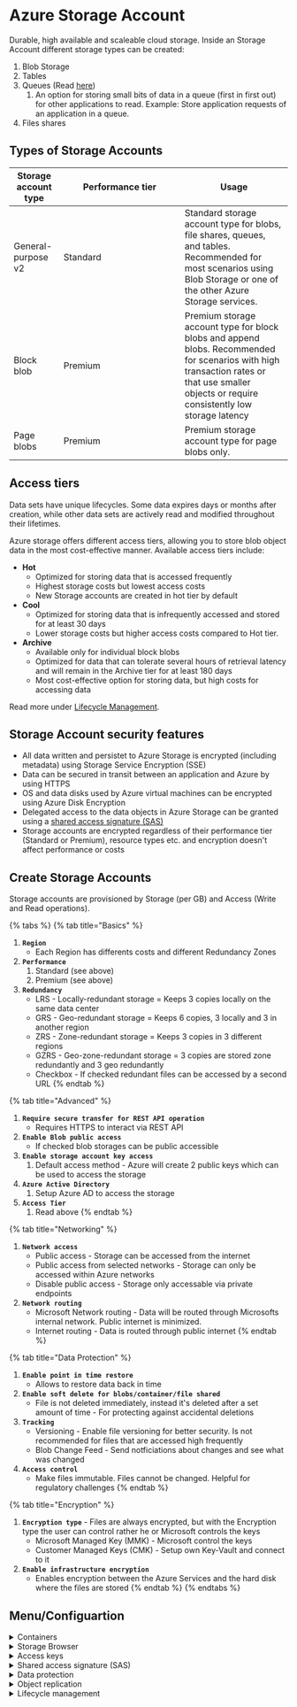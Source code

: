 # Azure Storage Account

Durable, high available and scaleable cloud storage. Inside an Storage Account different storage types can be created:

1. Blob Storage
2. Tables
3. Queues (Read [here](../../../../backend/messaging/storage-queues.md))
   1. An option for storing small bits of data in a queue (first in first out) for other applications to read. Example: Store application requests of an application in a queue.
4. Files shares

## Types of Storage Accounts

<table><thead><tr><th>Storage account type</th><th width="203.33333333333331">Performance tier</th><th>Usage</th></tr></thead><tbody><tr><td>General-purpose v2</td><td>Standard</td><td>Standard storage account type for blobs, file shares, queues, and tables. Recommended for most scenarios using Blob Storage or one of the other Azure Storage services.</td></tr><tr><td>Block blob</td><td>Premium</td><td>Premium storage account type for block blobs and append blobs. Recommended for scenarios with high transaction rates or that use smaller objects or require consistently low storage latency</td></tr><tr><td>Page blobs</td><td>Premium</td><td>Premium storage account type for page blobs only.</td></tr></tbody></table>

## Access tiers

Data sets have unique lifecycles. Some data expires days or months after creation, while other data sets are actively read and modified throughout their lifetimes.

Azure storage offers different access tiers, allowing you to store blob object data in the most cost-effective manner. Available access tiers include:

* **Hot**
  * Optimized for storing data that is accessed frequently
  * Highest storage costs but lowest access costs
  * New Storage accounts are created in hot tier by default
* **Cool**
  * Optimized for storing data that is infrequently accessed and stored for at least 30 days
  * Lower storage costs but higher access costs compared to Hot tier.
* **Archive**
  * Available only for individual block blobs
  * Optimized for data that can tolerate several hours of retrieval latency and will remain in the Archive tier for at least 180 days
  * Most cost-effective option for storing data, but high costs for accessing data

Read more under [Lifecycle Management](lifecycle-management.md).

## Storage Account security features

* All data written and persistet to Azure Storage is encrypted (including metadata) using Storage Service Encryption (SSE)
* Data can be secured in transit between an application and Azure by using HTTPS
* OS and data disks used by Azure virtual machines can be encrypted using Azure Disk Encryption
* Delegated access to the data objects in Azure Storage can be granted using a [shared access signature (SAS)](./#shared-access-signature-sas)
* Storage accounts are encrypted regardless of their performance tier (Standard or Premium), resource types etc. and encryption doesn't affect performance or costs

## Create Storage Accounts

Storage accounts are provisioned by Storage (per GB) and Access (Write and Read operations).

{% tabs %}
{% tab title="Basics" %}
1. **`Region`**
   * Each Region has differents costs and different Redundancy Zones
2. **`Performance`**
   1. Standard (see above)
   2. Premium (see above)
3. **`Redundancy`**
   * LRS - Locally-redundant storage = Keeps 3 copies locally on the same data center
   * GRS - Geo-redundant storage = Keeps 6 copies, 3 locally and 3 in another region
   * ZRS - Zone-redundant storage = Keeps 3 copies in 3 different regions
   * GZRS - Geo-zone-redundant storage = 3 copies are stored zone redundantly and 3 geo redundantly
   * Checkbox - If checked redundant files can be accessed by a second URL
{% endtab %}

{% tab title="Advanced" %}
1. **`Require secure transfer for REST API operation`**
   * Requires HTTPS to interact via REST API
2. **`Enable Blob public access`**
   * If checked blob storages can be public accessible
3. **`Enable storage account key access`**
   1. Default access method - Azure will create 2 public keys which can be used to access the storage
4. **`Azure Active Directory`**
   1. Setup Azure AD to access the storage
5. **`Access Tier`**
   1. Read above
{% endtab %}

{% tab title="Networking" %}
1. **`Network access`**
   * Public access - Storage can be accessed from the internet
   * Public access from selected networks - Storage can only be accessed within Azure networks
   * Disable public access - Storage only accessable via private endpoints
2. **`Network routing`**
   * Microsoft Network routing - Data will be routed through Microsofts internal network. Public internet is minimized.
   * Internet routing - Data is routed through public internet
{% endtab %}

{% tab title="Data Protection" %}
1. **`Enable point in time restore`**
   * Allows to restore data back in time
2. **`Enable soft delete for blobs/container/file shared`**
   * File is not deleted immediately, instead it's deleted after a set amount of time - For protecting against accidental deletions
3. **`Tracking`**
   * Versioning - Enable file versioning for better security. Is not recommended for files that are accessed high frequently
   * Blob Change Feed - Send notficiations about changes and see what was changed
4. **`Access control`**
   * Make files immutable. Files cannot be changed. Helpful for regulatory challenges
{% endtab %}

{% tab title="Encryption" %}
1. **`Encryption type`** - Files are always encrypted, but with the Encryption type the user can control rather he or Microsoft controls the keys
   * Microsoft Managed Key (MMK) - Microsoft control the keys
   * Customer Managed Keys (CMK) - Setup own Key-Vault and connect to it
2. **`Enable infrastructure encryption`**
   * Enables encryption between the Azure Services and the hard disk where the files are stored
{% endtab %}
{% endtabs %}

## Menu/Configuartion

<details>

<summary>Containers</summary>

For creating a Blob Storage. For each container and Access Level can be configured, either private or public. It can only be public, if also the Storage Account is public.

</details>

<details>

<summary>Storage Browser</summary>

Tool for viewing data, even if access leve is set to private

</details>

<details>

<summary>Access keys</summary>

Access keys authenticate your applications requests to this storage account. It's not recommended to give access keys to users and they should be stored secuerly e.g in Azure Key-Vault. With the rotate function the keys can be changed frequently to avoid security risks.

To give access to users, use Shared access signature

</details>

<details>

<summary>Shared access signature (SAS)</summary>

* An shared access signature allows very fine-grained access control. It generates a token an an URL for accessing the Storage Account based on the configuration made.
* An SAS URL can also be created for each file seperately.
* Revoke access to an SAS URL by regenerating the Signing Key. The SAS Token and URL is signed with an Access Key, which means a new Access Key needs to be generated to make the SAS URL invalid.

Read more about [SAS](../../../../cloud/azure/storage-account/broken-reference/).

</details>

<details>

<summary>Data protection</summary>

1. **`Enable operational Backup with Azure Backup`** to create backups
   * In order to create backups a **`Backup-Vault`** needs to be created
   * And also **`Backup Policy`** needs to be created to decide how often backup should run

</details>

<details>

<summary>Object replication</summary>

By default, Micrsoft stores file replicas (always min. of 3 files) as defined by the Redundancy plan (see above). With Object replication, custom replica rules can be configured to decide how many replicas and where to store them

</details>

<details>

<summary>Lifecycle management</summary>

Lifecycle management allows to set up a rule that will move files from the hot tier to the cool tier or to the archive tier based on the last access date. Read more [here](lifecycle-management.md).

</details>

###
